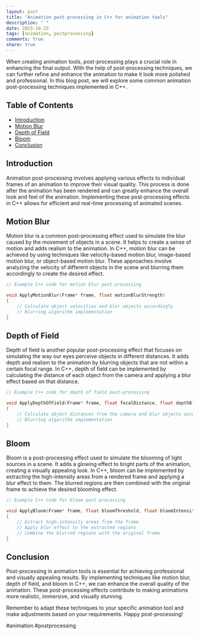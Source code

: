 ```yaml
---
layout: post
title: "Animation post-processing in C++ for animation tools"
description: " "
date: 2023-10-25
tags: [animation, postprocessing]
comments: true
share: true
---
```


When creating animation tools, post-processing plays a crucial role in enhancing the final output. With the help of post-processing techniques, we can further refine and enhance the animation to make it look more polished and professional. In this blog post, we will explore some common animation post-processing techniques implemented in C++.

## Table of Contents
- [Introduction](#introduction)
- [Motion Blur](#motion-blur)
- [Depth of Field](#depth-of-field)
- [Bloom](#bloom)
- [Conclusion](#conclusion)

## Introduction

Animation post-processing involves applying various effects to individual frames of an animation to improve their visual quality. This process is done after the animation has been rendered and can greatly enhance the overall look and feel of the animation. Implementing these post-processing effects in C++ allows for efficient and real-time processing of animated scenes.

## Motion Blur

Motion blur is a common post-processing effect used to simulate the blur caused by the movement of objects in a scene. It helps to create a sense of motion and adds realism to the animation. In C++, motion blur can be achieved by using techniques like velocity-based motion blur, image-based motion blur, or object-based motion blur. These approaches involve analyzing the velocity of different objects in the scene and blurring them accordingly to create the desired effect.

```cpp
// Example C++ code for motion blur post-processing

void ApplyMotionBlur(Frame* frame, float motionBlurStrength)
{
    // Calculate object velocities and blur objects accordingly
    // Blurring algorithm implementation
}
```

## Depth of Field

Depth of field is another popular post-processing effect that focuses on simulating the way our eyes perceive objects in different distances. It adds depth and realism to the animation by blurring objects that are not within a certain focal range. In C++, depth of field can be implemented by calculating the distance of each object from the camera and applying a blur effect based on that distance.

```cpp
// Example C++ code for depth of field post-processing

void ApplyDepthOfField(Frame* frame, float focalDistance, float depthOfFieldStrength)
{
    // Calculate object distances from the camera and blur objects accordingly
    // Blurring algorithm implementation
}
```

## Bloom

Bloom is a post-processing effect used to simulate the blooming of light sources in a scene. It adds a glowing effect to bright parts of the animation, creating a visually appealing look. In C++, bloom can be implemented by extracting the high-intensity areas from a rendered frame and applying a blur effect to them. The blurred regions are then combined with the original frame to achieve the desired blooming effect.

```cpp
// Example C++ code for bloom post-processing

void ApplyBloom(Frame* frame, float bloomThreshold, float bloomIntensity)
{
    // Extract high-intensity areas from the frame
    // Apply blur effect to the extracted regions
    // Combine the blurred regions with the original frame
}
```

## Conclusion

Post-processing in animation tools is essential for achieving professional and visually appealing results. By implementing techniques like motion blur, depth of field, and bloom in C++, we can enhance the overall quality of the animation. These post-processing effects contribute to making animations more realistic, immersive, and visually stunning.

Remember to adapt these techniques to your specific animation tool and make adjustments based on your requirements. Happy post-processing!

\#animation \#postprocessing